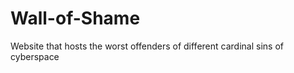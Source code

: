 # Wall-of-Shame
 Website that hosts the worst offenders of different cardinal sins of cyberspace 
 
